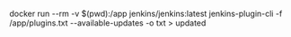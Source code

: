 docker run --rm -v $(pwd):/app jenkins/jenkins:latest jenkins-plugin-cli -f /app/plugins.txt --available-updates -o txt > updated